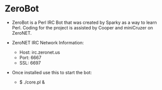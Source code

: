 ZeroBot
===

*	ZeroBot is a Perl IRC Bot that was created by Sparky as a way to learn Perl.
	Coding for the project is assisted by Cooper and miniCruzer on ZeroNET.

*	ZeroNET IRC Network Information:
 	- Host: irc.zeronet.us
 	- Port: 6667
 	- SSL:  6697

*	Once installed use this to start the bot:
	- $ ./core.pl &
